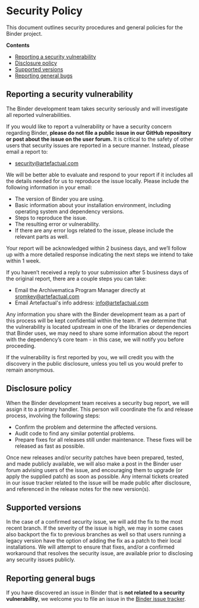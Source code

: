 # Security Policy

This document outlines security procedures and general policies for the
Binder project.

**Contents**

* [Reporting a security vulnerability](#reporting-a-security-vulnerability)
* [Disclosure policy](#disclosure-policy)
* [Supported versions](#supported-versions)
* [Reporting general bugs](#reporting-general-bugs)

## Reporting a security vulnerability

The Binder development team takes security seriously and will investigate
all reported vulnerabilities.

If you would like to report a vulnerability or have a security concern regarding
Binder, **please do not file a public issue in our GitHub repository or
post about the issue on the user forum.** It is critical to the safety of other
users that security issues are reported in a secure manner. Instead, please
email a report to:

* [security@artefactual.com](mailto:security@artefactual.com)

We will be better able to evaluate and respond to your report if it includes
all the details needed for us to reproduce the issue locally. Please include
the following information in your email:

* The version of Binder you are using.
* Basic information about your installation environment, including operating
  system and dependency versions.
* Steps to reproduce the issue.
* The resulting error or vulnerability.
* If there are any error logs related to the issue, please include the
  relevant parts as well.

Your report will be acknowledged within 2 business days, and we’ll follow up
with a more detailed response indicating the next steps we intend to take
within 1 week.

If you haven’t received a reply to your submission after 5 business days of
the original report, there are a couple steps you can take:

* Email the Archivematica Program Manager directly at
  [sromkey@artefactual.com](mailto:sromkey@artefactual.com)
* Email Artefactual's info address: [info@artefactual.com](info@artefactual.com)

Any information you share with the Binder development team as a part of
this process will be kept confidential within the team. If we determine that the
vulnerability is located upstream in one of the libraries or dependencies that
Binder uses, we may need to share some information about the report with
the dependency’s core team - in this case, we will notify you before proceeding.

If the vulnerability is first reported by you, we will credit you with the
discovery in the public disclosure, unless you tell us you would prefer to
remain anonymous.

## Disclosure policy

When the Binder development team receives a security bug report, we will
assign it to a primary handler. This person will coordinate the fix and release
process, involving the following steps:

* Confirm the problem and determine the affected versions.
* Audit code to find any similar potential problems.
* Prepare fixes for all releases still under maintenance. These fixes will be
  released as fast as possible.

Once new releases and/or security patches have been prepared, tested, and made
publicly available, we will also make a post in the Binder user forum
advising users of the issue, and encouraging them to upgrade (or apply the
supplied patch) as soon as possible. Any internal tickets created in our issue
tracker related to the issue will be made public after disclosure, and
referenced in the release notes for the new version(s).

## Supported versions

In the case of a confirmed security issue, we will add the fix to the most
recent branch. If the severity of the issue is high, we may in some cases also
backport the fix to previous branches as well so that users running a legacy
version have the option of adding the fix as a patch to their local
installations. We will attempt to ensure that fixes, and/or a confirmed
workaround that resolves the security issue, are available prior to disclosing
any security issues publicly.

## Reporting general bugs

If you have discovered an issue in Binder that is **not related to a
security vulnerability**, we welcome you to file an issue in the
[Binder issue tracker](https://github.com/artefactual/binder/issues).

